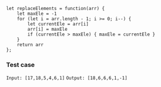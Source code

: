 ```
let replaceElements = function(arr) {
    let maxEle = -1
    for (let i = arr.length - 1; i >= 0; i--) {
        let currentEle = arr[i]
        arr[i] = maxEle
        if (currentEle > maxEle) { maxEle = currentEle }
    }
    return arr
};
```
### Test case
 `Input: [17,18,5,4,6,1]`
 `Output: [18,6,6,6,1,-1]`